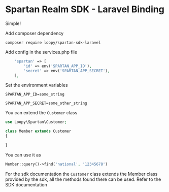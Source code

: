 # Spartan Realm SDK - Laravel Binding

Simple!

Add composer dependency

 ```composer require loopy/spartan-sdk-laravel```

Add config in the services.php file
```php
    'spartan' => [
        'id' => env('SPARTAN_APP_ID'),
        'secret' => env('SPARTAN_APP_SECRET'),
    ],
``` 
Set the environment variables
 
```SPARTAN_APP_ID=some_string```

```SPARTAN_APP_SECRET=some_other_string```


You can extend the  ```Customer``` class

```php
use Loopy\Spartan\Customer;

class Member extends Customer
{

}
```

You can use it as 

```php
Member::query()->find('national', '12345678')
```

For the sdk documentation the ```Customer``` class extends the Member class provided by the sdk, all the methods found there can be used. Refer to the SDK documentation